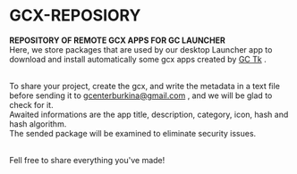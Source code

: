 # GCX-REPOSIORY

<b>REPOSITORY OF REMOTE GCX APPS FOR GC LAUNCHER</b><br/>
Here, we store packages that are used by our desktop Launcher app to download and install automatically some gcx apps created by <a href="https://gcenterburkina.000webhostapp.com/sys_pages/page_doc.php?id=1">GC Tk</a> .<br/><br/>

To share your project, create the gcx, and write the metadata in a text file before sending it to gcenterburkina@gmail.com , and we will be glad to check for it.<br/>
Awaited informations are the app title, description, category, icon, hash and hash algorithm.<br/>
The sended package will be examined to eliminate security issues.<br/><br/>

Fell free to share everything you've made!

